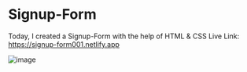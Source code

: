# Signup-Form

Today, I created a Signup-Form with the help of HTML & CSS
Live Link: https://signup-form001.netlify.app

![image](https://github.com/RanaHuzaima/Signup-Form/assets/120297532/4585d24d-35a8-432d-a88c-b42b3302ce77)
